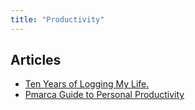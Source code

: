 ```yaml
---
title: "Productivity"
---
```

## Articles

* [Ten Years of Logging My Life.](https://chaidarun.com/ten-years-of-logging-my-life)
* [Pmarca Guide to Personal Productivity](https://fictivekin.github.io/pmarchive-jekyll/guide_to_personal_productivity.html)